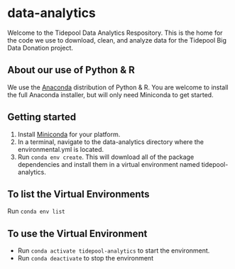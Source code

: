 # data-analytics
Welcome to the Tidepool Data Analytics Respository. This is the home
for the code we use to download, clean, and analyze data for the Tidepool
Big Data Donation project.

## About our use of Python & R
We use the [Anaconda](https://www.anaconda.com/) distribution of Python & R.
You are welcome to install the full Anaconda installer, but will only need
Miniconda to get started.

## Getting started
1. Install [Miniconda](https://conda.io/miniconda.html) for your platform.
1. In a terminal, navigate to the data-analytics directory where the environmental.yml 
is located.
1. Run `conda env create`. This will download all of the package dependencies
and install them in a virtual environment named tidepool-analytics.

## To list the Virtual Environments
Run `conda env list`

## To use the Virtual Environment
* Run `conda activate tidepool-analytics` to start the environment.
* Run `conda deactivate` to stop the environment
